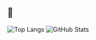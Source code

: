 ## 🚀
![Top Langs](https://github-readme-stats.vercel.app/api/top-langs/?username=nabilakiswanto&layout=compact&langs_count=8&theme=radical) ![GitHub Stats](https://github-readme-stats.vercel.app/api?username=nabilakiswanto&count_private=true&show_icons=true&theme=radical)

